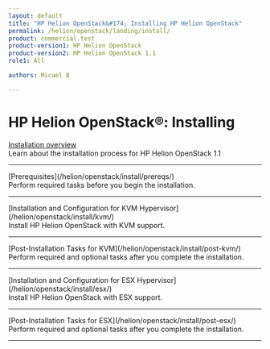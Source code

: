 ```yaml
---
layout: default
title: "HP Helion OpenStack&#174; Installing HP Helion OpenStack"
permalink: /helion/openstack/landing/install/
product: commercial.test
product-version1: HP Helion OpenStack
product-version2: HP Helion OpenStack 1.1
role1: All

authors: Micael B

---
```

<!--UNDER REVISION-->

<script>

function PageRefresh {
onLoad="window.refresh"
}

PageRefresh();

</script>

<!--
<p style="font-size: small;"> <a href="/helion/openstack/3rd-party-license-agreements/">&#9664; PREV</a> | <a href="/helion/openstack/">&#9650; UP</a> | NEXT &#9654; </p>
-->

# HP Helion OpenStack&#174;: Installing

[Installation overview](/helion/openstack/install/overview/)
<br> Learn about the installation process for HP Helion OpenStack 1.1
<hr>
[Prerequisites](/helion/openstack/install/prereqs/)
<br>Perform required tasks before you begin the installation.
<hr>
[Installation and Configuration for KVM Hypervisor](/helion/openstack/install/kvm/)
<br>Install HP Helion OpenStack with KVM support.
<hr>
[Post-Installation Tasks for KVM](/helion/openstack/install/post-kvm/) 
<br>Perform required and optional tasks after you complete the installation.
<hr>
[Installation and Configuration for ESX Hypervisor](/helion/openstack/install/esx/)
<br>Install HP Helion OpenStack with ESX support.
<hr>
[Post-Installation Tasks for ESX](/helion/openstack/install/post-esx/)
<br>Perform required and optional tasks after you complete the installation.
<hr>